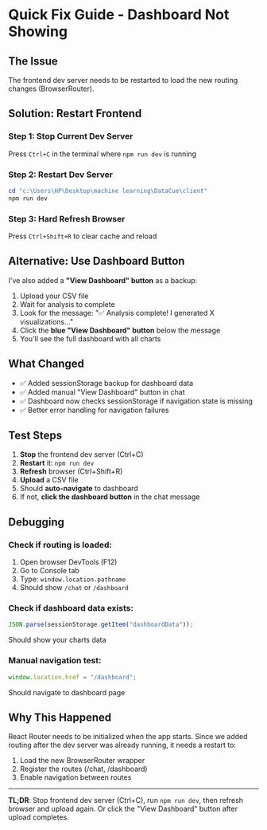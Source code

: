 # Quick Fix Guide - Dashboard Not Showing

## The Issue

The frontend dev server needs to be restarted to load the new routing changes (BrowserRouter).

## Solution: Restart Frontend

### Step 1: Stop Current Dev Server

Press `Ctrl+C` in the terminal where `npm run dev` is running

### Step 2: Restart Dev Server

```powershell
cd "c:\Users\HP\Desktop\machine learning\DataCue\client"
npm run dev
```

### Step 3: Hard Refresh Browser

Press `Ctrl+Shift+R` to clear cache and reload

## Alternative: Use Dashboard Button

I've also added a **"View Dashboard" button** as a backup:

1. Upload your CSV file
2. Wait for analysis to complete
3. Look for the message: "✅ Analysis complete! I generated X visualizations..."
4. Click the **blue "View Dashboard" button** below the message
5. You'll see the full dashboard with all charts

## What Changed

- ✅ Added sessionStorage backup for dashboard data
- ✅ Added manual "View Dashboard" button in chat
- ✅ Dashboard now checks sessionStorage if navigation state is missing
- ✅ Better error handling for navigation failures

## Test Steps

1. **Stop** the frontend dev server (Ctrl+C)
2. **Restart** it: `npm run dev`
3. **Refresh** browser (Ctrl+Shift+R)
4. **Upload** a CSV file
5. Should **auto-navigate** to dashboard
6. If not, **click the dashboard button** in the chat message

## Debugging

### Check if routing is loaded:

1. Open browser DevTools (F12)
2. Go to Console tab
3. Type: `window.location.pathname`
4. Should show `/chat` or `/dashboard`

### Check if dashboard data exists:

```javascript
JSON.parse(sessionStorage.getItem("dashboardData"));
```

Should show your charts data

### Manual navigation test:

```javascript
window.location.href = "/dashboard";
```

Should navigate to dashboard page

## Why This Happened

React Router needs to be initialized when the app starts. Since we added routing after the dev server was already running, it needs a restart to:

1. Load the new BrowserRouter wrapper
2. Register the routes (/chat, /dashboard)
3. Enable navigation between routes

---

**TL;DR**: Stop frontend dev server (Ctrl+C), run `npm run dev`, then refresh browser and upload again. Or click the "View Dashboard" button after upload completes.
